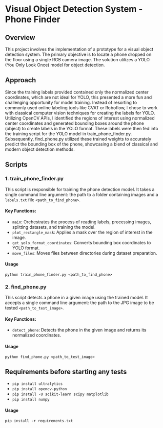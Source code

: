 # Visual Object Detection System - Phone Finder

## Overview
This project involves the implementation of a prototype for a visual object detection system. The primary objective is to locate a phone dropped on the floor using a single RGB camera image. The solution utilizes a YOLO (You Only Look Once) model for object detection.

## Approach
Since the training labels provided contained only the normalized center coordinates, which are not ideal for YOLO, this presented a more fun and challenging opportunity for model training. Instead of resorting to commonly used online labeling tools like CVAT or Roboflow, I chose to work with classical computer vision techniques for creating the labels for YOLO. Utilizing OpenCV APIs, I identified the regions of interest using normalized center coordinates and generated bounding boxes around the phone (object) to create labels in the YOLO format. These labels were then fed into the training script for the YOLO model in train_phone_finder.py. Subsequently, find_phone.py utilized these trained weights to accurately predict the bounding box of the phone, showcasing a blend of classical and modern object detection methods.

## Scripts

### 1. train_phone_finder.py
This script is responsible for training the phone detection model. It takes a single command line argument: the path to a folder containing images and a `labels.txt` file `<path_to_find_phone>`.

#### Key Functions:
- `main`: Orchestrates the process of reading labels, processing images, splitting datasets, and training the model.
- `plot_rectangle_mask`: Applies a mask over the region of interest in the image.
- `get_yolo_format_coordinates`: Converts bounding box coordinates to YOLO format.
- `move_files`: Moves files between directories during dataset preparation.

#### Usage
`python train_phone_finder.py <path_to_find_phone>
`

### 2. find_phone.py
This script detects a phone in a given image using the trained model. It accepts a single command line argument: the path to the JPG image to be tested `<path_to_test_image>`.

#### Key Functions:
- `detect_phone`: Detects the phone in the given image and returns its normalized coordinates.

#### Usage
```
python find_phone.py <path_to_test_image>
```

## Requirements before starting any tests
- `pip install ultralytics`
- `pip install opencv-python`
- `pip install -U scikit-learn scipy matplotlib`
- `pip install numpy`

#### Usage
```
pip install -r requirements.txt
```
